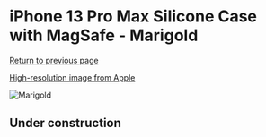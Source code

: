 # iPhone 13 Pro Max Silicone Case with MagSafe - Marigold

[Return to previous page](/iphone_13)

[High-resolution image from Apple](https://store.storeimages.cdn-apple.com/8756/as-images.apple.com/is/MM2M3?wid=4500&hei=4500&fmt=png)

<div style="width: 500px"><img src="/everyphone/MM2M3.png" alt="Marigold"></div>

## Under construction

